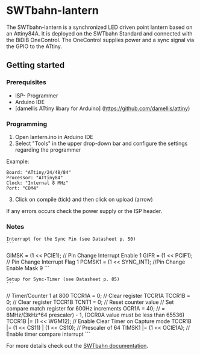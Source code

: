 # SWTbahn-lantern

The SWTbahn-lantern is a synchronized LED driven point lantern based on an Attiny84A.
It is deployed on the SWTbahn Standard and connected with the BiDiB OneControl.
The OneControl supplies power and a sync signal via the GPIO to the ATtiny.


## Getting started


### Prerequisites

  - ISP- Programmer
  - Arduino IDE
  - [damellis ATtiny libary for Arduino] (https://github.com/damellis/attiny)

### Programming

  1. Open lantern.ino in Arduino IDE
  2. Select "Tools" in the upper drop-down bar and configure the settings regarding the programmer

  Example:

  ```
  Board: "ATtiny/24/48/84"
  Processor: "ATtiny84"
  Clock: "Internal 8 MHz"
  Port: "COM4"
  ```

  3. Click on compile (tick) and then click on upload (arrow)

If any errors occurs check the power supply or the ISP header.

### Notes

	Interrupt for the Sync Pin (see Datasheet p. 50)
	```
  GIMSK = (1 << PCIE1); // Pin Change Interrupt Enable 1
  GIFR = (1 << PCIF1); // Pin Change Interrupt Flag 1
  PCMSK1 = (1 << SYNC_INT); //Pin Change Enable Mask 9
	```

	Setup for Sync-Timer (see Datasheet p. 85)
	```
  // Timer/Counter 1 at 800
  TCCR1A = 0; // Clear register TCCR1A
  TCCR1B = 0; // Clear register TCCR1B
  TCNT1  = 0; // Reset counter value
  // Set compare match register for 600Hz increments
  OCR1A = 40;  // = 8MHz/(3kHz*64 prescaler) - 1, (OCR0A value must be less than 65536)
  TCCR1B |= (1 << WGM12); // Enable Clear Timer on Capture mode
  TCCR1B |= (1 << CS11) | (1 << CS10);  // Prescaler of 64
  TIMSK1 |= (1 << OCIE1A);  // Enable timer compare interrupt
	```

For more details check out the [SWTbahn documentation](https://vc.uni-bamberg.de/moodle/course/view.php?id=26901 "SWTbahn").
